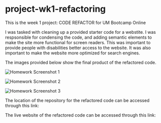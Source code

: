 # project-wk1-refactoring
This is the week 1 project: CODE REFACTOR for UM Bootcamp Online

I was tasked with cleaning up a provided starter code for a webstite. I was respsonsible for condensing the code, and adding semantic elements to make the site more functional for screen readers. This was important to provide people with disabilities better access to the website. It was also important to make the website more optimized for search engines.

The images provided below show the final product of the refactored code.

![Homework Screenshot 1](https://github.com/SalasD93/project-wk1-refactoring/blob/main/assets/wk1-screenshots/wk1-screenshot.png)

![Homework Screenshot 2](https://github.com/SalasD93/project-wk1-refactoring/blob/main/assets/wk1-screenshots/wk1-screenshot.png)

![Homework Screenshot 3](https://github.com/SalasD93/project-wk1-refactoring/blob/main/assets/wk1-screenshots/wk1-screenshot.png)

The location of the repository for the refactored code can be accessed through this link:

The live website of the refactored code can be accessed through this link:


<link rel="stylesheet" href="./assets/wk1-screenshots">